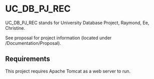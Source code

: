 # UC_DB_PJ_REC
UC_DB_PJ_REC stands for University Database Project, Raymond, Ee, Christine. 

See proposal for project information (located under /Documentation/Proposal).

## Requirements
This project requires Apache Tomcat as a web server to run.